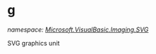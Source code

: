 ﻿# g
_namespace: <a href="#" onClick="load('/docs/Microsoft.VisualBasic.Imaging.SVG/index.md')">Microsoft.VisualBasic.Imaging.SVG</a>_

SVG graphics unit




